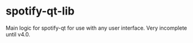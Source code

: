 # spotify-qt-lib
Main logic for spotify-qt for use with any user interface. Very incomplete until v4.0.